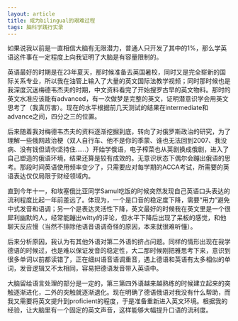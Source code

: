 ```yaml
---
layout: article
title: 成为bilingual的艰难过程
tags: 脑科学践行实录
---
```

如果说我以前是一直相信大脑有无限潜力，普通人只开发了其中的1%，那么学英语这件事在一定程度上向我证明了大脑是有容量限制的。

英语最好的时期是在23年夏天，那时候准备去英国暑校，同时又是完全崭新的国际关系专业，所以我在油管上输入了大量的英文国际法教学视频；同时那时候也是我深度沉迷梅德韦杰夫的时期，中文资料看完了开始搜罗古早的英文物料。那时的英文水准应该能有advanced，有一次做梦是完整的英文，证明潜意识学会用英文思考了（我真厉害）。现在的水平根据前几天测试的结果在intermediate和advance之间，四分之三的位置。

后来随着我对梅德韦杰夫的资料逐渐挖掘到底，转向了对俄罗斯政治的研究，为了理解一些俄网政治梗（双人自行车、他不是你的季蒙、谁也无法回到2007、我没病、没有钱但请你坚持住……）开始学俄语，电子榨菜也从英剧换成俄剧，进入了自己塑造的俄语环境，结果还算是较有成效的。无意识状态下偶尔会蹦出俄语的思考。那段时间英语使用频率变少了，只需要应对每学期的ACCA考试，所需要的英语表达仅仅局限于财经领域内。

直到今年十一，和埃塞俄比亚同学Samul吃饭的时候突然发现自己英语口头表达的流利程度比起一年前差远了。体现为，一个是口音的稳定度下降，需要“用力”避免中式发音和语调；另一个是表达灵活性下降，英文最好的时候我在英文里是一个很犀利幽默的人，经常能蹦出witty的评论，但水平下降后出现了呆板的感觉，和他聊天反应慢（当然不排除他语音语调奇怪的原因，本来就很难听懂）。

后来分析原因，我认为有其他外语对第二外语的挤占问题。同样的情形出现在我学德语的时候过，也是难以保证发音的稳定性，大二那时候刚把雅思考下来，意识到很多单词以前都读错了，正在细纠语音语调重音，遇上德语和英语有太多相似的单词，发音逻辑又不太相同，容易把德语发音带入英语中。

大脑留给语言处理的部分是一定的，第三第四外语越来越熟练的时候建立起来的突触逐渐进化，二外的突触就逐渐退化。现在明确了德语俄语对我没有什么帮助，而我又需要将英文提升到proficient的程度，于是准备重新进入英文环境。根据我的经验，让大脑里有一个固定的英文声音，这样能够大幅提升口语的流利度。